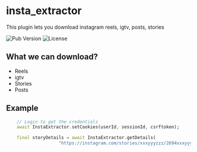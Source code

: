 # insta_extractor
This plugin lets you download instagram reels, igtv, posts, stories <br>

![Pub Version](https://img.shields.io/pub/v/insta_extractor) 
![License](https://img.shields.io/github/license/TamilKannanCV-personal/insta_extractor)

## What we can download?
- Reels
- igtv
- Stories
- Posts

## Example
```dart
    // Login to get the credentials
    await InstaExtractor.setCookies(userId, sessionId, csrftoken);

    final storyDetails = await InstaExtractor.getDetails(
                    "https://instagram.com/stories/xxxyyyzzz/2694xxxyyyzzz61989?utm_medium=share_sheet")
```
